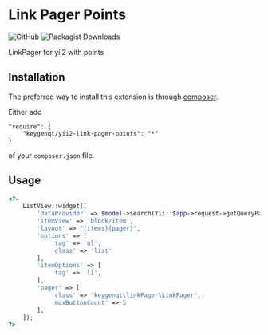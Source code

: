 Link Pager Points
===================

![GitHub](https://img.shields.io/github/license/keygenqt/yii2-link-pager-points)
![Packagist Downloads](https://img.shields.io/packagist/dt/keygenqt/yii2-link-pager-points)

LinkPager for yii2 with points

## Installation

The preferred way to install this extension is through [composer](http://getcomposer.org/download/).

Either add

```
"require": {
    "keygenqt/yii2-link-pager-points": "*"
}
```

of your `composer.json` file.

## Usage

```php
<?=
    ListView::widget([
        'dataProvider' => $model->search(Yii::$app->request->getQueryParams()),
        'itemView' => 'block/item',
        'layout' => "{items}{pager}",
        'options' => [
            'tag' => 'ul',
            'class' => 'list'
        ],
        'itemOptions' => [
            'tag' => 'li',
        ],
        'pager' => [
            'class' => 'keygenqt\linkPager\LinkPager',
            'maxButtonCount' => 5
        ],
    ]);
?>
```